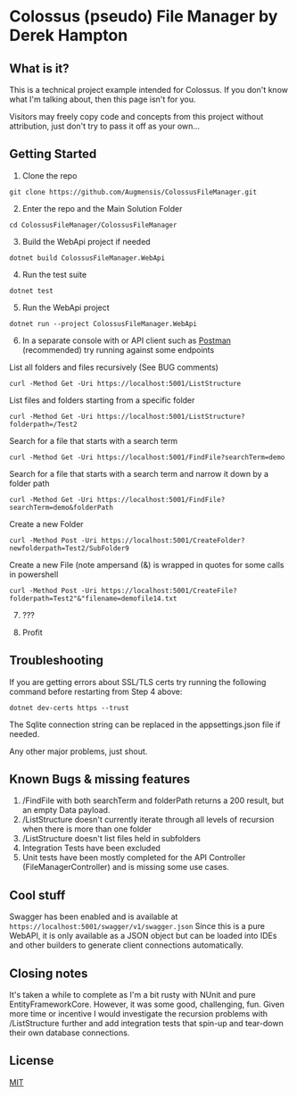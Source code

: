 # Colossus (pseudo) File Manager by Derek Hampton

## What is it?
This is a technical project example intended for Colossus. If you don't know what I'm talking about, then this page isn't for you.

Visitors may freely copy code and concepts from this project without attribution, just don't try to pass it off as your own...


## Getting Started

1. Clone the repo
```
git clone https://github.com/Augmensis/ColossusFileManager.git
```

2. Enter the repo and the Main Solution Folder
```
cd ColossusFileManager/ColossusFileManager
```

3. Build the WebApi project if needed
```
dotnet build ColossusFileManager.WebApi
```
4. Run the test suite
```
dotnet test
```

5. Run the WebApi project
```
dotnet run --project ColossusFileManager.WebApi
```

6. In a separate console with or API client such as [Postman](https://www.postman.com/product/api-client/) (recommended) try running against some endpoints

List all folders and files recursively (See BUG comments)
```
curl -Method Get -Uri https://localhost:5001/ListStructure
```

List files and folders starting from a specific folder
```
curl -Method Get -Uri https://localhost:5001/ListStructure?folderpath=/Test2
```

Search for a file that starts with a search term
```
curl -Method Get -Uri https://localhost:5001/FindFile?searchTerm=demo
```

Search for a file that starts with a search term and narrow it down by a folder path
```
curl -Method Get -Uri https://localhost:5001/FindFile?searchTerm=demo&folderPath
```

Create a new Folder
```
curl -Method Post -Uri https://localhost:5001/CreateFolder?newfolderpath=Test2/SubFolder9
```

Create a new File (note ampersand (&) is wrapped in quotes for some calls in powershell
```
curl -Method Post -Uri https://localhost:5001/CreateFile?folderpath=Test2"&"filename=demofile14.txt
```

7. ???

8. Profit


## Troubleshooting
If you are getting errors about SSL/TLS certs try running the following command before restarting from Step 4 above:
```
dotnet dev-certs https --trust
```

The Sqlite connection string can be replaced in the appsettings.json file if needed.

Any other major problems, just shout.

## Known Bugs & missing features
1. /FindFile with both searchTerm and folderPath returns a 200 result, but an empty Data payload.
2. /ListStructure doesn't currently iterate through all levels of recursion when there is more than one folder
3. /ListStructure doesn't list files held in subfolders
4. Integration Tests have been excluded
5. Unit tests have been mostly completed for the API Controller (FileManagerController) and is missing some use cases.


## Cool stuff
Swagger has been enabled and is available at `https://localhost:5001/swagger/v1/swagger.json`
Since this is a pure WebAPI, it is only available as a JSON object but can be loaded into IDEs and other builders to generate client connections automatically.

## Closing notes
It's taken a while to complete as I'm a bit rusty with NUnit and pure EntityFrameworkCore. However, it was some good, challenging, fun. Given more time or incentive I would investigate the recursion problems with /ListStructure further and add integration tests that spin-up and tear-down their own database connections. 

## License
[MIT](https://choosealicense.com/licenses/mit/)
